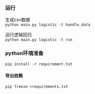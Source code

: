 ### 运行
生成csv数据   
```python main.py logistic -t handle_data```   

运行逻辑回归       
```python main.py logistic -t run```

### python环境准备
```pip install -r requirement.txt```


#### 导出依赖
```pip freeze >requirements.txt```
   
   